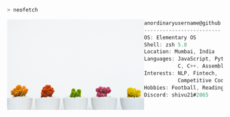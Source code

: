 
```zsh
> neofetch
```

<img align="left" src="scott-webb-GQD3Av_9A88-unsplash.jpg" alt="picture" width="320" /> 

```csharp
anordinaryusername@github
-------------------------
OS: Elementary OS
Shell: zsh 5.8
Location: Mumbai, India
Languages: JavaScript, Python,
           C, C++. Assembly
Interests: NLP, Fintech,
           Competitive Coding
Hobbies: Football, Reading
Discord: shivu21#2065
```
